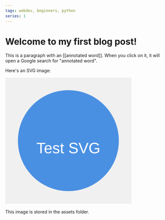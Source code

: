```yaml
---
tags: webdev, beginners, python
series: 1
---
```


# Welcome to my first blog post!

This is a paragraph with an [[annotated word]]. When you click on it, it will open a Google search for "annotated word".

Here's an SVG image:

![Test SVG Image](assets/images/test-image.svg)

This image is stored in the assets folder.